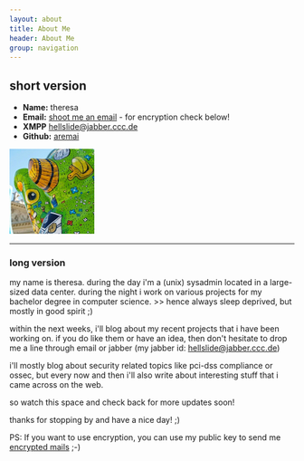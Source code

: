 ```yaml
---
layout: about
title: About Me
header: About Me
group: navigation
---
```


## **short version**

 * **Name:** theresa
 * **Email:** [shoot me an email](mailto:tm_nospam@aremai.net) - for encryption check below!
 * **XMPP** hellslide@jabber.ccc.de
 * **Github:** [aremai](https://github.com/aremai)

![Alt text](assets/themes/Snail/img/avatar.jpg)

-------


### **long version**

my name is theresa. during the day i'm a (unix) sysadmin located in a large-sized data center. during the night i work on various projects for my bachelor degree in computer science. >> hence always sleep deprived, but mostly in good spirit ;)

within the next weeks, i'll blog about my recent projects that i have been working on. if you do like them or have an idea, then don't hesitate to drop me a line through email or jabber (my jabber id: hellslide@jabber.ccc.de)

i'll mostly blog about security related topics like pci-dss compliance or ossec, but every now and then i'll also write about interesting stuff that i came across on the web.

so watch this space and check back for more updates soon!

thanks for stopping by and have a nice day! ;)

PS: If you want to use encryption, you can use my public key to send me [encrypted mails](/security/2014/09/18/gpg/) ;-) 
